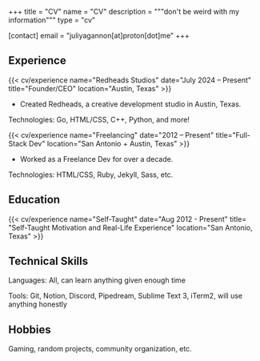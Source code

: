+++
title = "CV"
name = "CV"
description = """don't be weird with my information"""
type = "cv"

[contact]
  email = "juliyagannon[at]proton[dot]me"
+++

Experience
----------

{{< cv/experience
    name="Redheads Studios"
    date="July 2024 – Present"
    title="Founder/CEO"
    location="Austin, Texas" >}}

* Created Redheads, a creative development studio in Austin, Texas.

Technologies: Go, HTML/CSS, C++, Python, and more!

{{< cv/experience
    name="Freelancing"
    date="2012 – Present"
    title="Full-Stack Dev"
    location="San Antonio + Austin, Texas" >}}

* Worked as a Freelance Dev for over a decade.

Technologies: HTML/CSS, Ruby, Jekyll, Sass, etc.

Education
---------

{{< cv/experience
    name="Self-Taught"
    date="Aug 2012 - Present"
    title=
      "Self-Taught Motivation and Real-Life Experience"
    location="San Antonio, Texas" >}}

Technical Skills
----------------

Languages: All, can learn anything given enough time

Tools: Git, Notion, Discord, Pipedream, Sublime Text 3, iTerm2, will use anything honestly

Hobbies
-------

Gaming, random projects, community organization, etc.